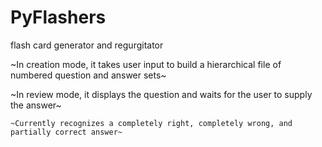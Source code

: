 PyFlashers
==========

flash card generator and regurgitator

~In creation mode, it takes user input to build a hierarchical file of numbered question and answer sets~

~In review mode, it displays the question and waits for the user to supply the answer~

    ~Currently recognizes a completely right, completely wrong, and partially correct answer~
